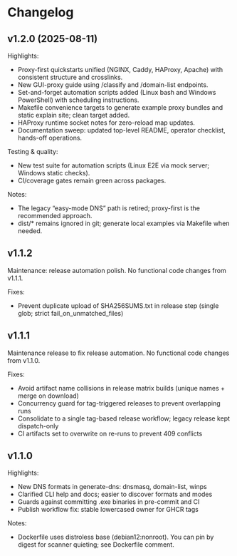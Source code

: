 # Changelog

## v1.2.0 (2025-08-11)

Highlights:
- Proxy-first quickstarts unified (NGINX, Caddy, HAProxy, Apache) with consistent structure and crosslinks.
- New GUI-proxy guide using /classify and /domain-list endpoints.
- Set-and-forget automation scripts added (Linux bash and Windows PowerShell) with scheduling instructions.
- Makefile convenience targets to generate example proxy bundles and static explain site; clean target added.
- HAProxy runtime socket notes for zero-reload map updates.
- Documentation sweep: updated top-level README, operator checklist, hands-off operations.

Testing & quality:
- New test suite for automation scripts (Linux E2E via mock server; Windows static checks).
- CI/coverage gates remain green across packages.

Notes:
- The legacy “easy-mode DNS” path is retired; proxy-first is the recommended approach.
- dist/* remains ignored in git; generate local examples via Makefile when needed.

## v1.1.2

Maintenance: release automation polish. No functional code changes from v1.1.1.

Fixes:
- Prevent duplicate upload of SHA256SUMS.txt in release step (single glob; strict fail_on_unmatched_files)

## v1.1.1

Maintenance release to fix release automation. No functional code changes from v1.1.0.

Fixes:
- Avoid artifact name collisions in release matrix builds (unique names + merge on download)
- Concurrency guard for tag-triggered releases to prevent overlapping runs
- Consolidate to a single tag-based release workflow; legacy release kept dispatch-only
- CI artifacts set to overwrite on re-runs to prevent 409 conflicts

## v1.1.0

Highlights:
- New DNS formats in generate-dns: dnsmasq, domain-list, winps
- Clarified CLI help and docs; easier to discover formats and modes
- Guards against committing .exe binaries in pre-commit and CI
- Publish workflow fix: stable lowercased owner for GHCR tags

Notes:
- Dockerfile uses distroless base (debian12:nonroot). You can pin by digest for scanner quieting; see Dockerfile comment.

